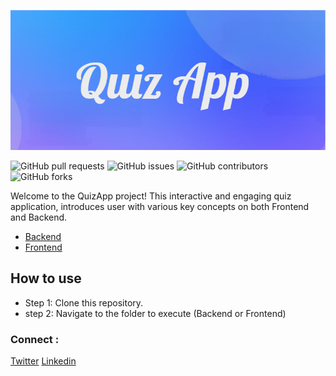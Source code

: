 ![!\[Alt text\](<Quiz_App (3).png>)](<backend/doc/images/Quiz_App (3).png>)

![GitHub pull requests](https://img.shields.io/github/issues-pr-raw/sayedazharsabri/Quiz-App-REST-API-TS-Mongoose)
![GitHub issues](https://img.shields.io/github/issues/sayedazharsabri/Quiz-App-REST-API-TS-Mongoose)
![GitHub contributors](https://img.shields.io/github/contributors/sayedazharsabri/Quiz-App-REST-API-TS-Mongoose)
![GitHub forks](https://img.shields.io/github/forks/sayedazharsabri/Quiz-App-REST-API-TS-Mongoose)

Welcome to the QuizApp project! This interactive and engaging quiz application, introduces user with various key concepts on both Frontend and Backend. 

- [Backend](backend/README.md)
- [Frontend](frontend/README.md)

## How to use
- Step 1: Clone this repository.
- step 2: Navigate to the folder to execute (Backend or Frontend)


### Connect :
[Twitter](https://twitter.com/SayedAzharSabri)
[Linkedin](https://www.linkedin.com/in/sayedazharsabri/)

